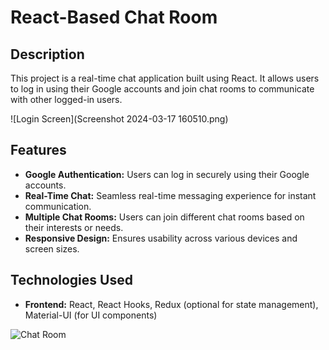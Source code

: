 # React-Based Chat Room

## Description
This project is a real-time chat application built using React. It allows users to log in using their Google accounts and join chat rooms to communicate with other logged-in users.

![Login Screen](Screenshot 2024-03-17 160510.png)

## Features
- **Google Authentication:** Users can log in securely using their Google accounts.
- **Real-Time Chat:** Seamless real-time messaging experience for instant communication.
- **Multiple Chat Rooms:** Users can join different chat rooms based on their interests or needs.
- **Responsive Design:** Ensures usability across various devices and screen sizes.

## Technologies Used
- **Frontend:** React, React Hooks, Redux (optional for state management), Material-UI (for UI components)

![Chat Room](/images/chat-room.png)

